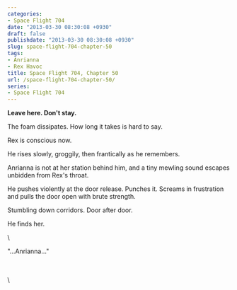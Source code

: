 ```yaml
---
categories:
- Space Flight 704
date: "2013-03-30 08:30:08 +0930"
draft: false
publishdate: "2013-03-30 08:30:08 +0930"
slug: space-flight-704-chapter-50
tags:
- Anrianna
- Rex Havoc
title: Space Flight 704, Chapter 50
url: /space-flight-704-chapter-50/
series:
- Space Flight 704
---
```

**Leave here. Don't stay.**

The foam dissipates. How long it takes is hard to say.

Rex is conscious now.

He rises slowly, groggily, then frantically as he remembers.

Anrianna is not at her station behind him, and a tiny mewling sound
escapes unbidden from Rex's throat.

He pushes violently at the door release. Punches it. Screams in
frustration and pulls the door open with brute strength.

Stumbling down corridors. Door after door.

He finds her.

\

"...Anrianna..."

\
\
\
